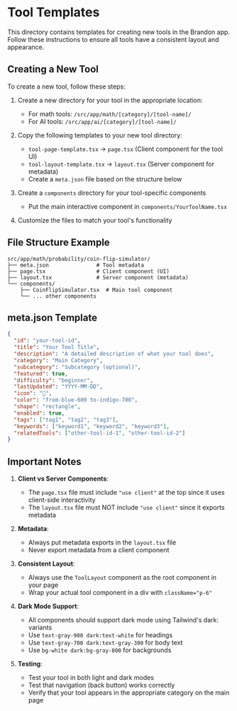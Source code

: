 # Tool Templates

This directory contains templates for creating new tools in the Brandon app. Follow these instructions to ensure all tools have a consistent layout and appearance.

## Creating a New Tool

To create a new tool, follow these steps:

1. Create a new directory for your tool in the appropriate location:
   - For math tools: `/src/app/math/[category]/[tool-name]/`
   - For AI tools: `/src/app/ai/[category]/[tool-name]/`

2. Copy the following templates to your new tool directory:
   - `tool-page-template.tsx` → `page.tsx` (Client component for the tool UI)
   - `tool-layout-template.tsx` → `layout.tsx` (Server component for metadata)
   - Create a `meta.json` file based on the structure below

3. Create a `components` directory for your tool-specific components
   - Put the main interactive component in `components/YourToolName.tsx`

4. Customize the files to match your tool's functionality

## File Structure Example

```
src/app/math/probability/coin-flip-simulator/
├── meta.json               # Tool metadata
├── page.tsx                # Client component (UI)
├── layout.tsx              # Server component (metadata)
└── components/
    ├── CoinFlipSimulator.tsx  # Main tool component
    └── ... other components
```

## meta.json Template

```json
{
  "id": "your-tool-id",
  "title": "Your Tool Title",
  "description": "A detailed description of what your tool does",
  "category": "Main Category",
  "subcategory": "Subcategory (optional)",
  "featured": true,
  "difficulty": "beginner",
  "lastUpdated": "YYYY-MM-DD",
  "icon": "🔮",
  "color": "from-blue-600 to-indigo-700",
  "shape": "rectangle",
  "enabled": true,
  "tags": ["tag1", "tag2", "tag3"],
  "keywords": ["keyword1", "keyword2", "keyword3"],
  "relatedTools": ["other-tool-id-1", "other-tool-id-2"]
}
```

## Important Notes

1. **Client vs Server Components**:
   - The `page.tsx` file must include `"use client"` at the top since it uses client-side interactivity
   - The `layout.tsx` file must NOT include `"use client"` since it exports metadata

2. **Metadata**:
   - Always put metadata exports in the `layout.tsx` file
   - Never export metadata from a client component

3. **Consistent Layout**:
   - Always use the `ToolLayout` component as the root component in your page
   - Wrap your actual tool component in a div with `className="p-6"`

4. **Dark Mode Support**:
   - All components should support dark mode using Tailwind's dark: variants
   - Use `text-gray-900 dark:text-white` for headings
   - Use `text-gray-700 dark:text-gray-300` for body text
   - Use `bg-white dark:bg-gray-800` for backgrounds

5. **Testing**:
   - Test your tool in both light and dark modes
   - Test that navigation (back button) works correctly
   - Verify that your tool appears in the appropriate category on the main page 